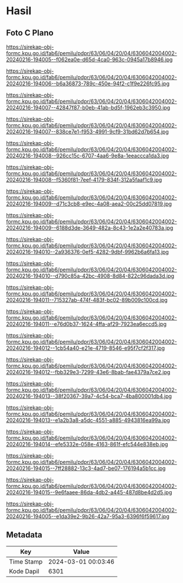 # Hasil

## Foto C Plano

https://sirekap-obj-formc.kpu.go.id/fab6/pemilu/pdpr/63/06/04/20/04/6306042004002-20240216-194005--f062ea0e-d65d-4ca0-963c-0945a17b8946.jpg

https://sirekap-obj-formc.kpu.go.id/fab6/pemilu/pdpr/63/06/04/20/04/6306042004002-20240216-194006--b6a36873-789c-450e-94f2-c1f9e226fc95.jpg

https://sirekap-obj-formc.kpu.go.id/fab6/pemilu/pdpr/63/06/04/20/04/6306042004002-20240216-194007--42847f87-b0eb-41ab-bd5f-1962eb3c3950.jpg

https://sirekap-obj-formc.kpu.go.id/fab6/pemilu/pdpr/63/06/04/20/04/6306042004002-20240216-194007--838ce7e1-f953-4991-9cf9-31bd62d7b654.jpg

https://sirekap-obj-formc.kpu.go.id/fab6/pemilu/pdpr/63/06/04/20/04/6306042004002-20240216-194008--926cc15c-6707-4aa6-9e8a-1eeaccca1da3.jpg

https://sirekap-obj-formc.kpu.go.id/fab6/pemilu/pdpr/63/06/04/20/04/6306042004002-20240216-194008--f5360f81-7eef-4179-834f-312a5faaf1c9.jpg

https://sirekap-obj-formc.kpu.go.id/fab6/pemilu/pdpr/63/06/04/20/04/6306042004002-20240216-194009--d71c3cb8-e9ec-4a08-aea2-00c25dd07819.jpg

https://sirekap-obj-formc.kpu.go.id/fab6/pemilu/pdpr/63/06/04/20/04/6306042004002-20240216-194009--6188d3de-3649-482a-8c43-1e2a2e40783a.jpg

https://sirekap-obj-formc.kpu.go.id/fab6/pemilu/pdpr/63/06/04/20/04/6306042004002-20240216-194010--2a936376-0ef5-4282-9dbf-9962b6a6fa13.jpg

https://sirekap-obj-formc.kpu.go.id/fab6/pemilu/pdpr/63/06/04/20/04/6306042004002-20240216-194010--d790c85a-42bc-4908-8d84-822c96dada3d.jpg

https://sirekap-obj-formc.kpu.go.id/fab6/pemilu/pdpr/63/06/04/20/04/6306042004002-20240216-194011--715327ab-474f-483f-bc02-89b009c100cd.jpg

https://sirekap-obj-formc.kpu.go.id/fab6/pemilu/pdpr/63/06/04/20/04/6306042004002-20240216-194011--e76d0b37-1624-4ffa-af29-7923ea6eccd5.jpg

https://sirekap-obj-formc.kpu.go.id/fab6/pemilu/pdpr/63/06/04/20/04/6306042004002-20240216-194012--1cb54a40-e21e-4719-8546-e95f7cf2f317.jpg

https://sirekap-obj-formc.kpu.go.id/fab6/pemilu/pdpr/63/06/04/20/04/6306042004002-20240216-194012--fbb329e3-7299-43e6-8bab-fae4379a7ce2.jpg

https://sirekap-obj-formc.kpu.go.id/fab6/pemilu/pdpr/63/06/04/20/04/6306042004002-20240216-194013--38f20367-39a7-4c54-bca7-4ba800001db4.jpg

https://sirekap-obj-formc.kpu.go.id/fab6/pemilu/pdpr/63/06/04/20/04/6306042004002-20240216-194013--e1a2b3a8-a5dc-4551-a885-4943816ea99a.jpg

https://sirekap-obj-formc.kpu.go.id/fab6/pemilu/pdpr/63/06/04/20/04/6306042004002-20240216-194014--efe5332e-058e-4163-861f-efc544e838eb.jpg

https://sirekap-obj-formc.kpu.go.id/fab6/pemilu/pdpr/63/06/04/20/04/6306042004002-20240216-194015--7ff28882-13c3-4ad7-be07-176194a5b1cc.jpg

https://sirekap-obj-formc.kpu.go.id/fab6/pemilu/pdpr/63/06/04/20/04/6306042004002-20240216-194015--9e6faaee-86da-4db2-a445-487d8be4d2d5.jpg

https://sirekap-obj-formc.kpu.go.id/fab6/pemilu/pdpr/63/06/04/20/04/6306042004002-20240216-194005--e1da39e2-9b26-42a7-95a3-6396f6f59617.jpg


## Metadata

| Key        | Value               |
| ---------- | ------------------- |
| Time Stamp | 2024-03-01 00:03:46 |
| Kode Dapil | 6301                |



